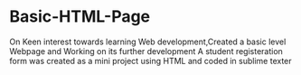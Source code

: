 # Basic-HTML-Page
On Keen interest towards learning Web development,Created a basic level Webpage and Working on its further development
A student registeration form was created as a mini project using HTML and coded in sublime texter
